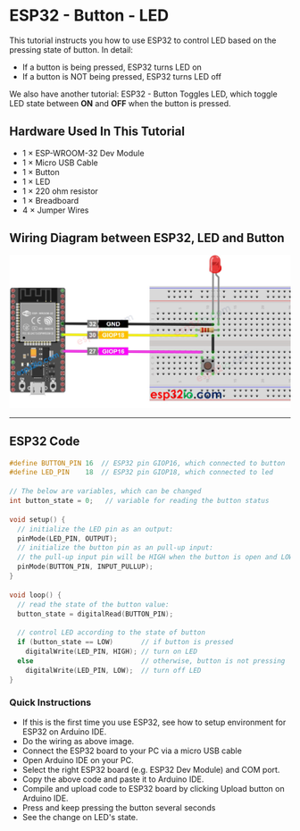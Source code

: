 # ESP32 - Button - LED

This tutorial instructs you how to use ESP32 to control LED based on the pressing state of button. In detail:

  * If a button is being pressed, ESP32 turns LED on
  * If a button is NOT being pressed, ESP32 turns LED off

We also have another tutorial: ESP32 - Button Toggles LED, which toggle LED state between **ON** and **OFF** when the button is pressed.

## Hardware Used In This Tutorial

  * 1 × ESP-WROOM-32 Dev Module	
  * 1 × Micro USB Cable	
  * 1 × Button	
  * 1 × LED	
  * 1 × 220 ohm resistor	
  * 1 × Breadboard	
  * 4 × Jumper Wires

## Wiring Diagram between ESP32, LED and Button

![](figs/fig_5_1.jpg)

---

## ESP32 Code

```c++
#define BUTTON_PIN 16  // ESP32 pin GIOP16, which connected to button
#define LED_PIN    18  // ESP32 pin GIOP18, which connected to led

// The below are variables, which can be changed
int button_state = 0;   // variable for reading the button status

void setup() {
  // initialize the LED pin as an output:
  pinMode(LED_PIN, OUTPUT);
  // initialize the button pin as an pull-up input:
  // the pull-up input pin will be HIGH when the button is open and LOW when the button is pressed.
  pinMode(BUTTON_PIN, INPUT_PULLUP);
}

void loop() {
  // read the state of the button value:
  button_state = digitalRead(BUTTON_PIN);

  // control LED according to the state of button
  if (button_state == LOW)       // if button is pressed
    digitalWrite(LED_PIN, HIGH); // turn on LED
  else                           // otherwise, button is not pressing
    digitalWrite(LED_PIN, LOW);  // turn off LED
}

```

### Quick Instructions
  
  * If this is the first time you use ESP32, see how to setup environment for ESP32 on Arduino IDE.
  * Do the wiring as above image.
  * Connect the ESP32 board to your PC via a micro USB cable
  * Open Arduino IDE on your PC.
  * Select the right ESP32 board (e.g. ESP32 Dev Module) and COM port.
  * Copy the above code and paste it to Arduino IDE.
  * Compile and upload code to ESP32 board by clicking Upload button on Arduino IDE.
  * Press and keep pressing the button several seconds
  * See the change on LED's state.

